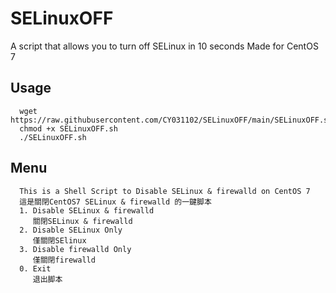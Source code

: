 # SELinuxOFF
A script that allows you to turn off SELinux in 10 seconds
Made for CentOS 7

## Usage
      wget https://raw.githubusercontent.com/CY031102/SELinuxOFF/main/SELinuxOFF.sh
      chmod +x SELinuxOFF.sh
      ./SELinuxOFF.sh

## Menu
      This is a Shell Script to Disable SELinux & firewalld on CentOS 7
      這是關閉CentOS7 SELinux & firewalld 的一鍵脚本
      1. Disable SELinux & firewalld
         關閉SELinux & firewalld
      2. Disable SELinux Only
         僅關閉SElinux
      3. Disable firewalld Only
         僅關閉firewalld
      0. Exit
         退出脚本
